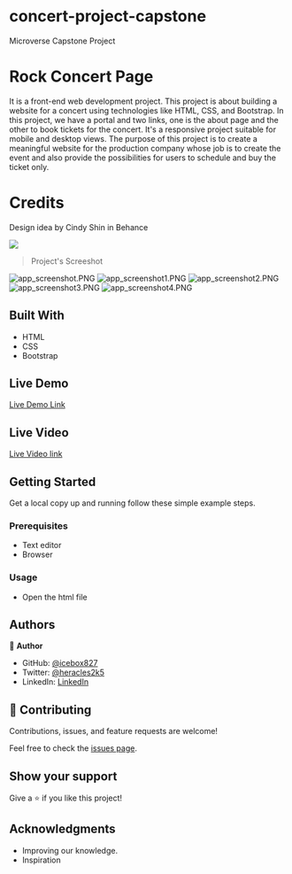 # concert-project-capstone
Microverse Capstone Project

# Rock Concert Page
It is a front-end web development project. This project is about building a website for a concert using technologies like HTML, CSS, and Bootstrap. In this project, we have a portal and two links, one is the about page and the other to book tickets for the concert.
It's a responsive project suitable for mobile and desktop views. The purpose of this project is to create a meaningful website for the production company whose job is to create the event and also provide the possibilities for users to schedule and buy the ticket only.

# Credits
Design idea by Cindy Shin in Behance

![](https://img.shields.io/badge/Microverse-blueviolet)

> Project's Screeshot

![app_screenshot.PNG](https://github.com/icebox827/concert-project-capstone/blob/concert-page-frontend/assets/img/app_screenshot.png?raw=true)
![app_screenshot1.PNG](https://github.com/icebox827/concert-project-capstone/blob/concert-page-frontend/assets/img/app_screenshot1.png?raw=true)
![app_screenshot2.PNG](https://github.com/icebox827/concert-project-capstone/blob/concert-page-frontend/assets/img/app_screenshot2.png?raw=true)
![app_screenshot3.PNG](https://github.com/icebox827/concert-project-capstone/blob/concert-page-frontend/assets/img/app_screenshot3.png?raw=true)
![app_screenshot4.PNG](https://github.com/icebox827/concert-project-capstone/blob/concert-page-frontend/assets/img/app_screenshot4.png?raw=true)

## Built With

- HTML
- CSS
- Bootstrap

## Live Demo

[Live Demo Link]( https://icebox827.github.io/concert-project-capstone/)

## Live Video 

[Live Video link](https://www.loom.com/share/570cdb5202054c77971ec63e70b840d1)

## Getting Started

Get a local copy up and running follow these simple example steps.

### Prerequisites

- Text editor
- Browser

### Usage

- Open the html file

## Authors

👤 **Author**

- GitHub: [@icebox827](https://github.com/icebox827)
- Twitter: [@heracles2k5](https://twitter.com/@heracles2k5)
- LinkedIn: [LinkedIn](https://www.linkedin.com/in/denis-lafontant-37031439/)

## 🤝 Contributing

Contributions, issues, and feature requests are welcome!

Feel free to check the [issues page](https://github.com/icebox827/concert-project-capstone/issues/1).

## Show your support

Give a ⭐️ if you like this project!

## Acknowledgments

- Improving our knowledge.
- Inspiration
